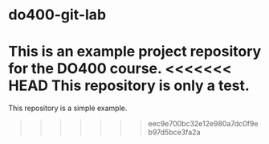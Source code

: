  # do400-git-lab

 This is an example project repository for the DO400 course.
<<<<<<< HEAD
This repository is only a test.
=======
This repository is a simple example.
>>>>>>> eec9e700bc32e12e980a7dc0f9eb97d5bce3fa2a
